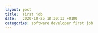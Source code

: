 ```yaml
---
layout: post
title:  First job
date:   2020-10-25 18:30:13 +0100
categories: software developer first job
---
```

<!-- `YEAR-MONTH-DAY-title.MARKUP` -->
<!-- {% highlight ruby %}
def print_hi(name)
  puts "Hi, #{name}"
end
print_hi('Tom')
#=> prints 'Hi, Tom' to STDOUT.
{% endhighlight %} -->
<!-- [Jekyll Talk][jekyll-talk]. -->

[jekyll-talk]: https://talk.jekyllrb.com/